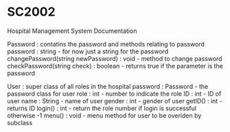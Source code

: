 # SC2002
Hospital Management System Documentation

Password :
contatins the password and methods relating to password
    password : string - for now just a string for the password
    changePassword(string newPassword) : void - method to change password
    checkPassword(string check) : boolean - returns true if the parameter is the password

User :
super class of all roles in the hospital
    password : Password - the password class for user
    role : int - number to indicate the role
    ID : int - ID of user
    name : String - name of user
    gender : int - gender of user 
    getID() : int - returns ID
    login() : int - return the role number if login is successful otherwise -1
    menu() : void - menu method for user to be overiden by subclass